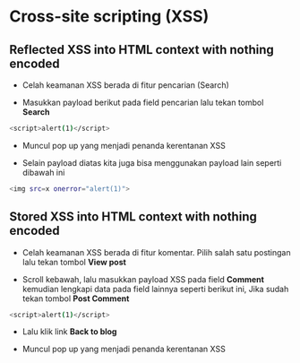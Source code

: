 # Cross-site scripting (XSS)

## Reflected XSS into HTML context with nothing encoded
- Celah keamanan XSS berada di fitur pencarian (Search)


- Masukkan payload berikut pada field pencarian lalu tekan tombol **Search**
```sh
<script>alert(1)</script>
```

- Muncul pop up yang menjadi penanda kerentanan XSS

- Selain payload diatas kita juga bisa menggunakan payload lain seperti dibawah ini
```sh
<img src=x onerror="alert(1)">
```

## Stored XSS into HTML context with nothing encoded
- Celah keamanan XSS berada di fitur komentar. Pilih salah satu postingan lalu tekan tombol **View post**


- Scroll kebawah, lalu masukkan payload XSS pada field **Comment** kemudian lengkapi data pada field lainnya seperti berikut ini, Jika sudah tekan tombol **Post Comment**
```sh
<script>alert(1)</script>
```

- Lalu klik link **Back to blog**


- Muncul pop up yang menjadi penanda kerentanan XSS